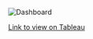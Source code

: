 ![Dashboard](https://github.com/user-attachments/assets/b65af3bf-bb35-4126-b885-a4fa90648d96)

[Link to view on Tableau](https://public.tableau.com/app/profile/lateefah8519/viz/TableauDay2-3_16353302451610/Dashboard1)
